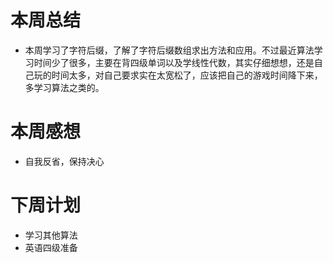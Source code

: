 # 本周总结
+ 本周学习了字符后缀，了解了字符后缀数组求出方法和应用。不过最近算法学习时间少了很多，主要在背四级单词以及学线性代数，其实仔细想想，还是自己玩的时间太多，对自己要求实在太宽松了，应该把自己的游戏时间降下来，多学习算法之类的。
# 本周感想
+ 自我反省，保持决心 
# 下周计划
+ 学习其他算法
+ 英语四级准备 
